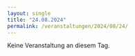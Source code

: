 ```yaml
---
layout: single
title: "24.08.2024"
permalink: /veranstaltungen/2024/08/24/
---
```


Keine Veranstaltung an diesem Tag.
